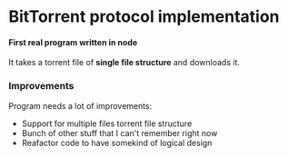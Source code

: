 ﻿# BitTorrent protocol implementation

#### First real program written in node
It takes a torrent file of <b>single file structure</b> and downloads it. 

### Improvements
Program needs a lot of improvements:
<ul>
    <li>Support for multiple files torrent file structure</li>
    <li>Bunch of other stuff that I can't remember right now</li>
    <li>Reafactor code to have somekind of logical design</li>
</ul>

